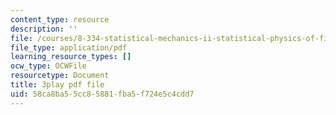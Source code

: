 ```yaml
---
content_type: resource
description: ''
file: /courses/8-334-statistical-mechanics-ii-statistical-physics-of-fields-spring-2014/58ca8ba55cc85881fba5f724e5c4cdd7_6HrTfI8R_9A.pdf
file_type: application/pdf
learning_resource_types: []
ocw_type: OCWFile
resourcetype: Document
title: 3play pdf file
uid: 58ca8ba5-5cc8-5881-fba5-f724e5c4cdd7
---
```

